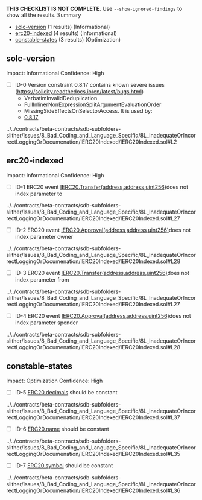 **THIS CHECKLIST IS NOT COMPLETE**. Use `--show-ignored-findings` to show all the results.
Summary
 - [solc-version](#solc-version) (1 results) (Informational)
 - [erc20-indexed](#erc20-indexed) (4 results) (Informational)
 - [constable-states](#constable-states) (3 results) (Optimization)
## solc-version
Impact: Informational
Confidence: High
 - [ ] ID-0
Version constraint 0.8.17 contains known severe issues (https://solidity.readthedocs.io/en/latest/bugs.html)
	- VerbatimInvalidDeduplication
	- FullInlinerNonExpressionSplitArgumentEvaluationOrder
	- MissingSideEffectsOnSelectorAccess.
It is used by:
	- [0.8.17](../../contracts/beta-contracts/sdb-subfolders-slither/Issues/8_Bad_Coding_and_Language_Specific/8L_InadequateOrIncorrectLoggingOrDocumenation/IERC20Indexed/IERC20Indexed.sol#L2)

../../contracts/beta-contracts/sdb-subfolders-slither/Issues/8_Bad_Coding_and_Language_Specific/8L_InadequateOrIncorrectLoggingOrDocumenation/IERC20Indexed/IERC20Indexed.sol#L2


## erc20-indexed
Impact: Informational
Confidence: High
 - [ ] ID-1
ERC20 event [IERC20.Transfer(address,address,uint256)](../../contracts/beta-contracts/sdb-subfolders-slither/Issues/8_Bad_Coding_and_Language_Specific/8L_InadequateOrIncorrectLoggingOrDocumenation/IERC20Indexed/IERC20Indexed.sol#L27)does not index parameter to

../../contracts/beta-contracts/sdb-subfolders-slither/Issues/8_Bad_Coding_and_Language_Specific/8L_InadequateOrIncorrectLoggingOrDocumenation/IERC20Indexed/IERC20Indexed.sol#L27


 - [ ] ID-2
ERC20 event [IERC20.Approval(address,address,uint256)](../../contracts/beta-contracts/sdb-subfolders-slither/Issues/8_Bad_Coding_and_Language_Specific/8L_InadequateOrIncorrectLoggingOrDocumenation/IERC20Indexed/IERC20Indexed.sol#L28)does not index parameter owner

../../contracts/beta-contracts/sdb-subfolders-slither/Issues/8_Bad_Coding_and_Language_Specific/8L_InadequateOrIncorrectLoggingOrDocumenation/IERC20Indexed/IERC20Indexed.sol#L28


 - [ ] ID-3
ERC20 event [IERC20.Transfer(address,address,uint256)](../../contracts/beta-contracts/sdb-subfolders-slither/Issues/8_Bad_Coding_and_Language_Specific/8L_InadequateOrIncorrectLoggingOrDocumenation/IERC20Indexed/IERC20Indexed.sol#L27)does not index parameter from

../../contracts/beta-contracts/sdb-subfolders-slither/Issues/8_Bad_Coding_and_Language_Specific/8L_InadequateOrIncorrectLoggingOrDocumenation/IERC20Indexed/IERC20Indexed.sol#L27


 - [ ] ID-4
ERC20 event [IERC20.Approval(address,address,uint256)](../../contracts/beta-contracts/sdb-subfolders-slither/Issues/8_Bad_Coding_and_Language_Specific/8L_InadequateOrIncorrectLoggingOrDocumenation/IERC20Indexed/IERC20Indexed.sol#L28)does not index parameter spender

../../contracts/beta-contracts/sdb-subfolders-slither/Issues/8_Bad_Coding_and_Language_Specific/8L_InadequateOrIncorrectLoggingOrDocumenation/IERC20Indexed/IERC20Indexed.sol#L28


## constable-states
Impact: Optimization
Confidence: High
 - [ ] ID-5
[ERC20.decimals](../../contracts/beta-contracts/sdb-subfolders-slither/Issues/8_Bad_Coding_and_Language_Specific/8L_InadequateOrIncorrectLoggingOrDocumenation/IERC20Indexed/IERC20Indexed.sol#L37) should be constant 

../../contracts/beta-contracts/sdb-subfolders-slither/Issues/8_Bad_Coding_and_Language_Specific/8L_InadequateOrIncorrectLoggingOrDocumenation/IERC20Indexed/IERC20Indexed.sol#L37


 - [ ] ID-6
[ERC20.name](../../contracts/beta-contracts/sdb-subfolders-slither/Issues/8_Bad_Coding_and_Language_Specific/8L_InadequateOrIncorrectLoggingOrDocumenation/IERC20Indexed/IERC20Indexed.sol#L35) should be constant 

../../contracts/beta-contracts/sdb-subfolders-slither/Issues/8_Bad_Coding_and_Language_Specific/8L_InadequateOrIncorrectLoggingOrDocumenation/IERC20Indexed/IERC20Indexed.sol#L35


 - [ ] ID-7
[ERC20.symbol](../../contracts/beta-contracts/sdb-subfolders-slither/Issues/8_Bad_Coding_and_Language_Specific/8L_InadequateOrIncorrectLoggingOrDocumenation/IERC20Indexed/IERC20Indexed.sol#L36) should be constant 

../../contracts/beta-contracts/sdb-subfolders-slither/Issues/8_Bad_Coding_and_Language_Specific/8L_InadequateOrIncorrectLoggingOrDocumenation/IERC20Indexed/IERC20Indexed.sol#L36


